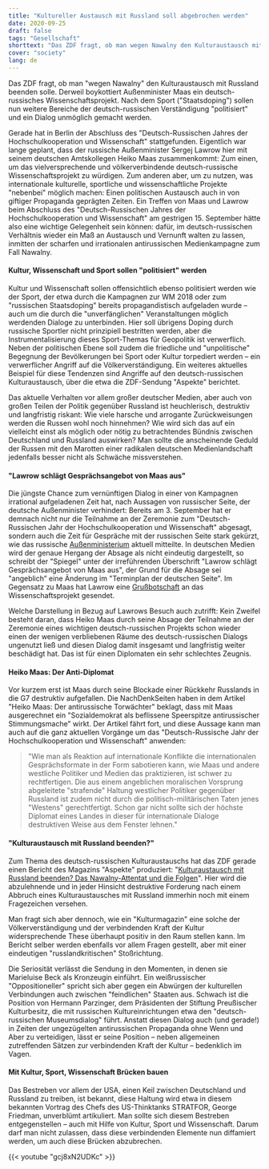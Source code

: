 ```yaml
---
title: "Kultureller Austausch mit Russland soll abgebrochen werden"
date: 2020-09-25
draft: false
tags: "Gesellschaft"
shorttext: "Das ZDF fragt, ob man wegen Nawalny den Kulturaustausch mit Russland beenden solle. Derweil boykottiert Außenminister Maas ein deutsch-russisches Wissenschaftsprojekt."
cover: "society"
lang: de
---
```


Das ZDF fragt, ob man "wegen Nawalny" den Kulturaustausch mit Russland beenden solle. Derweil boykottiert Außenminister Maas ein deutsch-russisches Wissenschaftsprojekt. Nach dem Sport ("Staatsdoping") sollen nun weitere Bereiche der deutsch-russischen Verständigung "politisiert" und ein Dialog unmöglich gemacht werden.

Gerade hat in Berlin der Abschluss des "Deutsch-Russischen Jahres der Hochschulkooperation und Wissenschaft" stattgefunden. Eigentlich war lange geplant, dass der russische Außenminister Sergej Lawrow hier mit seinem deutschen Amtskollegen Heiko Maas zusammenkommt: Zum einen, um das vielversprechende und völkerverbindende deutsch-russische Wissenschaftsprojekt zu würdigen. Zum anderen aber, um zu nutzen, was internationale kulturelle, sportliche und wissenschaftliche Projekte "nebenbei" möglich machen: Einen politischen Austausch auch in von giftiger Propaganda geprägten Zeiten. Ein Treffen von Maas und Lawrow beim Abschluss des "Deutsch-Russischen Jahres der Hochschulkooperation und Wissenschaft" am gestrigen 15. September hätte also eine wichtige Gelegenheit sein können: dafür, im deutsch-russischen Verhältnis wieder ein Maß an Austausch und Vernunft walten zu lassen, inmitten der scharfen und irrationalen antirussischen Medienkampagne zum Fall Nawalny.

#### Kultur, Wissenschaft und Sport sollen "politisiert" werden

Kultur und Wissenschaft sollen offensichtlich ebenso politisiert werden wie der Sport, der etwa durch die Kampagnen zur WM 2018 oder zum "russischen Staatsdoping" bereits propagandistisch aufgeladen wurde – auch um die durch die "unverfänglichen" Veranstaltungen möglich werdenden Dialoge zu unterbinden. Hier soll übrigens Doping durch russische Sportler nicht prinzipiell bestritten werden, aber die Instrumentalisierung dieses Sport-Themas für Geopolitik ist verwerflich. Neben der politischen Ebene soll zudem die friedliche und "unpolitische" Begegnung der Bevölkerungen bei Sport oder Kultur torpediert werden – ein verwerflicher Angriff auf die Völkerverständigung. Ein weiteres aktuelles Beispiel für diese Tendenzen sind Angriffe auf den deutsch-russischen Kulturaustausch, über die etwa die ZDF-Sendung "Aspekte" berichtet.

Das aktuelle Verhalten vor allem großer deutscher Medien, aber auch von großen Teilen der Politik gegenüber Russland ist heuchlerisch, destruktiv und langfristig riskant: Wie viele harsche und arrogante Zurückweisungen werden die Russen wohl noch hinnehmen? Wie wird sich das auf ein vielleicht einst als möglich oder nötig zu betrachtendes Bündnis zwischen Deutschland und Russland auswirken? Man sollte die anscheinende Geduld der Russen mit den Marotten einer radikalen deutschen Medienlandschaft jedenfalls besser nicht als Schwäche missverstehen.

#### "Lawrow schlägt Gesprächsangebot von Maas aus"

Die jüngste Chance zum vernünftigen Dialog in einer von Kampagnen irrational aufgeladenen Zeit hat, nach Aussagen von russischer Seite, der deutsche Außenminister verhindert: Bereits am 3. September hat er demnach nicht nur die Teilnahme an der Zeremonie zum "Deutsch-Russischen Jahr der Hochschulkooperation und Wissenschaft" abgesagt, sondern auch die Zeit für Gespräche mit der russischen Seite stark gekürzt, wie das russische [Außenministerium](https://www.mid.ru/ru/foreign_policy/news/-/asset_publisher/cKNonkJE02Bw/content/id/4339124 "К вопросу об отмене визита Министра иностранных дел России С.В.Лаврова в Берлин") aktuell mitteilte. In deutschen Medien wird der genaue Hergang der Absage als nicht eindeutig dargestellt, so schreibt der "Spiegel" unter der irreführenden Überschrift "Lawrow schlägt Gesprächsangebot von Maas aus", der Grund für die Absage sei "angeblich” eine Änderung im "Terminplan der deutschen Seite". Im Gegensatz zu Maas hat Lawrow eine [Grußbotschaft](https://russische-botschaft.ru/de/2020/09/15/grusswort-des-aussenministers-der-russischen-foederation-sergej-lawrow-an-die-teilnehmer-der-offiziellen-abschlusszeremonie-des-deutsch-russischen-jahres-der-hochschulkooperation-und-wissenschaft/ "Grußwort des Außenministers der Russischen Föderation Sergej Lawrow an die Teilnehmer der offiziellen Abschlusszeremonie des Deutsch-russischen Jahres der Hochschulkooperation und Wissenschaft") an das Wissenschaftsprojekt gesendet.

Welche Darstellung in Bezug auf Lawrows Besuch auch zutrifft: Kein Zweifel besteht daran, dass Heiko Maas durch seine Absage der Teilnahme an der Zeremonie eines wichtigen deutsch-russischen Projekts schon wieder einen der wenigen verbliebenen Räume des deutsch-russischen Dialogs ungenutzt ließ und diesen Dialog damit insgesamt und langfristig weiter beschädigt hat. Das ist für einen Diplomaten ein sehr schlechtes Zeugnis.

#### Heiko Maas: Der Anti-Diplomat

Vor kurzem erst ist Maas durch seine Blockade einer Rückkehr Russlands in die G7 destruktiv aufgefallen. Die NachDenkSeiten haben in dem Artikel "Heiko Maas: Der antirussische Torwächter" beklagt, dass mit Maas ausgerechnet ein "Sozialdemokrat als beflissene Speerspitze antirussischer Stimmungsmache" wirkt. Der Artikel fährt fort, und diese Aussage kann man auch auf die ganz aktuellen Vorgänge um das "Deutsch-Russische Jahr der Hochschulkooperation und Wissenschaft" anwenden:

>"Wie man als Reaktion auf internationale Konflikte die internationalen Gesprächsformate in der Form sabotieren kann, wie Maas und andere westliche Politiker und Medien das praktizieren, ist schwer zu rechtfertigen. Die aus einem angeblichen moralischen Vorsprung abgeleitete "strafende" Haltung westlicher Politiker gegenüber Russland ist zudem nicht durch die politisch-militärischen Taten jenes "Westens" gerechtfertigt. Schon gar nicht sollte sich der höchste Diplomat eines Landes in dieser für internationale Dialoge destruktiven Weise aus dem Fenster lehnen."

#### "Kulturaustausch mit Russland beenden?"

Zum Thema des deutsch-russischen Kulturaustauschs hat das ZDF gerade einen Bericht des Magazins "Aspekte" produziert: "[Kulturaustausch mit Russland beenden? Das Nawalny-Attentat und die Folgen](https://www.zdf.de/kultur/aspekte/kulturaustasuch-deutschland-russland-beenden-attentat-alexei-nawalny-belarus-100.html "Kulturaustausch mit Russland beenden?")". Hier wird die abzulehnende und in jeder Hinsicht destruktive Forderung nach einem Abbruch eines Kulturaustausches mit Russland immerhin noch mit einem Fragezeichen versehen.

Man fragt sich aber dennoch, wie ein "Kulturmagazin" eine solche der Völkerverständigung und der verbindenden Kraft der Kultur widersprechende These überhaupt positiv in den Raum stellen kann. Im Bericht selber werden ebenfalls vor allem Fragen gestellt, aber mit einer eindeutigen "russlandkritischen" Stoßrichtung.

Die Seriosität verlässt die Sendung in den Momenten, in denen sie Marieluise Beck als Kronzeugin einführt. Ein weißrussischer "Oppositioneller" spricht sich aber gegen ein Abwürgen der kulturellen Verbindungen auch zwischen "feindlichen" Staaten aus. Schwach ist die Position von Hermann Parzinger, dem Präsidenten der Stiftung Preußischer Kulturbesitz, die mit russischen Kultureinrichtungen etwa den "deutsch-russischen Museumsdialog" führt. Anstatt diesen Dialog auch (und gerade!) in Zeiten der ungezügelten antirussischen Propaganda ohne Wenn und Aber zu verteidigen, lässt er seine Position – neben allgemeinen zutreffenden Sätzen zur verbindenden Kraft der Kultur – bedenklich im Vagen.

#### Mit Kultur, Sport, Wissenschaft Brücken bauen

Das Bestreben vor allem der USA, einen Keil zwischen Deutschland und Russland zu treiben, ist bekannt, diese Haltung wird etwa in diesem bekannten Vortrag des Chefs des US-Thinktanks STRATFOR, George Friedman, unverblümt artikuliert. Man sollte sich diesem Bestreben entgegenstellen – auch mit Hilfe von Kultur, Sport und Wissenschaft. Darum darf man nicht zulassen, dass diese verbindenden Elemente nun diffamiert werden, um auch diese Brücken abzubrechen.

{{< youtube "gcj8xN2UDKc" >}}
